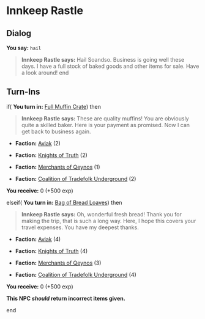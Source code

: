 # Innkeep Rastle
## Dialog

**You say:** `hail`



>**Innkeep Rastle says:** Hail Soandso. Business is going well these days. I have a full stock of baked goods and other items for sale. Have a look around!
end

## Turn-Ins





if( **You turn in:** [Full Muffin Crate](/item/1839)) then  


>**Innkeep Rastle says:** These are quality muffins! You are obviously quite a skilled baker. Here is your payment as promised. Now I can get back to business again.


* __Faction:__ [Aviak](/faction/63) (2)


* __Faction:__ [Knights of Truth](/faction/281) (2)


* __Faction:__ [Merchants of Qeynos](/faction/291) (1)


* __Faction:__ [Coalition of Tradefolk Underground](/faction/336) (2)


 **You receive:** 0 (+500 exp)

elseif( **You turn in:** [Bag of Bread Loaves](/item/1838)) then  


>**Innkeep Rastle says:** Oh, wonderful fresh bread! Thank you for making the trip, that is such a long way. Here, I hope this covers your travel expenses. You have my deepest thanks.


* __Faction:__ [Aviak](/faction/63) (4)


* __Faction:__ [Knights of Truth](/faction/281) (4)


* __Faction:__ [Merchants of Qeynos](/faction/291) (3)


* __Faction:__ [Coalition of Tradefolk Underground](/faction/336) (4)


 **You receive:** 0 (+500 exp)


**This NPC *should* return incorrect items given.**

end